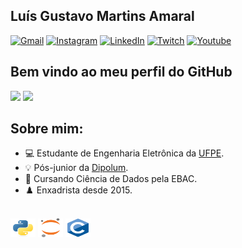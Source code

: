 ## Luís Gustavo Martins Amaral

[![Gmail](https://img.shields.io/badge/-Gmail-%23333?style=for-the-badge&logo=gmail&logoColor=white)](mailto:lg.amaral.02@gmail.com)
[![Instagram](https://img.shields.io/badge/-Instagram-%23E4405F?style=for-the-badge&logo=instagram&logoColor=white)](https://instagram.com/luis.gustavo.02)
[![LinkedIn](https://img.shields.io/badge/-LinkedIn-%230077B5?style=for-the-badge&logo=linkedin&logoColor=white)](https://www.linkedin.com/in/luís-gustavo-martins-3323141b1/)
[![Twitch](https://img.shields.io/badge/Twitch-9146FF?style=for-the-badge&logo=twitch&logoColor=white)](https://www.twitch.tv/gugamcz)
[![Youtube](https://img.shields.io/badge/YouTube-FF0000?style=for-the-badge&logo=youtube&logoColor=white)](https://www.youtube.com/channel/UCtByBohmZaqpMBYXR0HEqfA)

## Bem vindo ao meu perfil do GitHub

<div>
    <a href="https://github.com/gugamcz"></a>
    <img height="140em" src="https://github-readme-stats.vercel.app/api?username=luisgustavo02&show_icons=true&theme=dark"/>
    <img height="140em" src="https://github-readme-stats.vercel.app/api/top-langs/?username=luisgustavo02&layout=compact&langs_count=7&theme=dark"/>
</div>

## Sobre mim:

- 💻 Estudante de Engenharia Eletrônica da <a target="_blank" href="https://www.ufpe.br">UFPE</a>.
- 💡 Pós-junior da <a target="_blank" href="https://www.dipolum.com">Dipolum</a>.
- 🎲 Cursando Ciência de Dados pela EBAC.
- ♟️ Enxadrista desde 2015.

<div><br>
    <img align="center" alt="Guga-Python" height="30" width="40" src="https://raw.githubusercontent.com/devicons/devicon/master/icons/python/python-original.svg">
    <img align="center" alt="Guga-Jupyter" height="30" width="40" src="https://raw.githubusercontent.com/devicons/devicon/master/icons/jupyter/jupyter-original.svg">
    <img align="center" alt="Guga-C" height="30" width="40" src="https://raw.githubusercontent.com/devicons/devicon/master/icons/c/c-original.svg">
</div>
